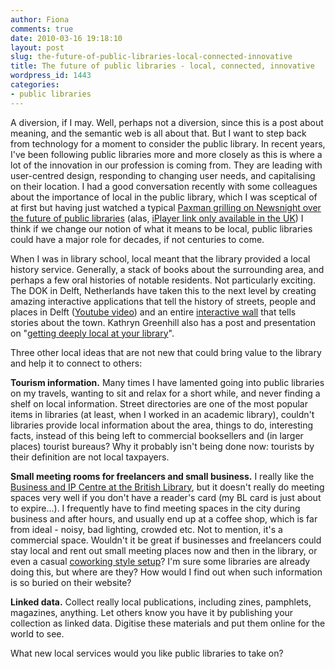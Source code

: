 ```yaml
---
author: Fiona
comments: true
date: 2010-03-16 19:18:10
layout: post
slug: the-future-of-public-libraries-local-connected-innovative
title: The future of public libraries - local, connected, innovative
wordpress_id: 1443
categories:
- public libraries
---
```


A diversion, if I may. Well, perhaps not a diversion, since this is a post about meaning, and the semantic web is all about that. But I want to step back from technology for a moment to consider the public library. In recent years, I've been following public libraries more and more closely as this is where a lot of the innovation in our profession is coming from. They are leading with user-centred design, responding to changing user needs, and capitalising on their location. I had a good conversation recently with some colleagues about the importance of local in the public library, which I was sceptical of at first but having just watched a typical [Paxman grilling on Newsnight over the future of public libraries](http://communities.cilip.org.uk/blogs/cesdesk/archive/2010/03/15/paxo-scoops-library-review.aspx) (alas, [iPlayer link only available in the UK](http://bbc.co.uk/i/rkfhy/?t=21m26s)) I think if we change our notion of what it means to be local, public libraries could have a major role for decades, if not centuries to come.

When I was in library school, local meant that the library provided a local history service. Generally, a stack of books about the surrounding area, and perhaps a few oral histories of notable residents. Not particularly exciting. The DOK in Delft, Netherlands have taken this to the next level by creating amazing interactive applications that tell the history of streets, people and places in Delft ([Youtube video](http://www.youtube.com/watch?v=8CUygMK8YJo)) and an entire [interactive wall](http://www.flickr.com/photos/46505489@N03/4364065894/) that tells stories about the town. Kathryn Greenhill also has a post and presentation on "[getting deeply local at your library](http://librariansmatter.com/blog/2009/06/24/getting-deeply-local-at-our-libraries/)".

Three other local ideas that are not new that could bring value to the library and help it to connect to others:

**Tourism information.** Many times I have lamented going into public libraries on my travels, wanting to sit and relax for a short while, and never finding a shelf on local information. Street directories are one of the most popular items in libraries (at least, when I worked in an academic library), couldn't libraries provide local information about the area, things to do, interesting facts, instead of this being left to commercial booksellers and (in larger places) tourist bureaus? Why it probably isn't being done now: tourists by their definition are not local taxpayers.

**Small meeting rooms for freelancers and small business.** I really like the [Business and IP Centre at the British Library](http://www.bl.uk/bipc/visitus/howtouse/index.html), but it doesn't really do meeting spaces very well if you don't have a reader's card (my BL card is just about to expire...). I frequently have to find meeting spaces in the city during business and after hours, and usually end up at a coffee shop, which is far from ideal - noisy, bad lighting, crowded etc. Not to mention, it's a commercial space. Wouldn't it be great if businesses and freelancers could stay local and rent out small meeting places now and then in the library, or even a casual [coworking style setup](http://en.wikipedia.org/wiki/Coworking)? I'm sure some libraries are already doing this, but where are they? How would I find out when such information is so buried on their website?

**Linked data.** Collect really local publications, including zines, pamphlets, magazines, anything. Let others know you have it by publishing your collection as linked data. Digitise these materials and put them online for the world to see.

What new local services would you like public libraries to take on?
